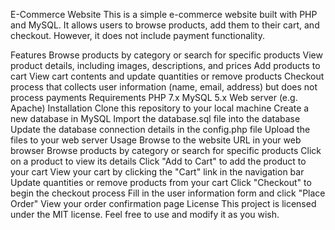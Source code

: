 E-Commerce Website
This is a simple e-commerce website built with PHP and MySQL. It allows users to browse products, add them to their cart, and checkout. However, it does not include payment functionality.

Features
Browse products by category or search for specific products
View product details, including images, descriptions, and prices
Add products to cart
View cart contents and update quantities or remove products
Checkout process that collects user information (name, email, address) but does not process payments
Requirements
PHP 7.x
MySQL 5.x
Web server (e.g. Apache)
Installation
Clone this repository to your local machine
Create a new database in MySQL
Import the database.sql file into the database
Update the database connection details in the config.php file
Upload the files to your web server
Usage
Browse to the website URL in your web browser
Browse products by category or search for specific products
Click on a product to view its details
Click "Add to Cart" to add the product to your cart
View your cart by clicking the "Cart" link in the navigation bar
Update quantities or remove products from your cart
Click "Checkout" to begin the checkout process
Fill in the user information form and click "Place Order"
View your order confirmation page
License
This project is licensed under the MIT license. Feel free to use and modify it as you wish.
